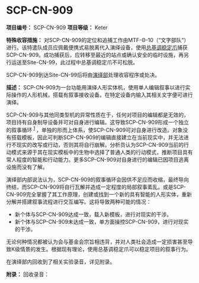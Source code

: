 # SCP-CN-909


**项目编号：** SCP-CN-909
**项目等级：** Keter

**特殊收容措施：** 对SCP-CN-909的定位和追捕工作由MTF-Θ-10（“文字部队”）进行。该特遣队成员应佩戴便携式易脱离代入演绎设备，使用[总基调稳定爪](//scp-wiki-cn.wikidot.comhttp://scp-wiki-cn.wikidot.com/scp-cn-980)捕获SCP-CN-909。成功捕获后，应转移至最近的站点或确认安全的临时设施，再另行运送至Site-CN-99，此过程中总基调稳定爪不可松脱。

SCP-CN-909到达Site-CN-99后将由[演绎部](//scp-wiki-cn.wikidot.comhttp://scp-wiki-cn.wikidot.com/deduction-department)处理收容程序或处决。

**描述：** SCP-CN-909为一台功能用演绎人形实体机，使用单人编辑叙事以进行实际操作的人形机械，搭载有叙事接收设备。在特定设备内输入其相关文字便可进行演绎。

SCP-CN-909与其他同类型机的异常性质在于，任何对项目的编辑都是无效的，项目持有自身制导设备并可对自身进行编辑。这导致SCP-CN-909形成一个独立的叙事循环<sup class='footnoteref'>
 <a shape='rect' class='footnoteref' id='footnoteref-1' href='javascript:;' onclick='WIKIDOT.page.utils.scrollToReference(&apos;footnote-1&apos;)'>1</a>
</sup>，单独的形而上体系，使SCP-CN-909可对自身进行改造。对象没有搭载模板，因此可判断SCP-CN-909的编辑直接建立在当前现实中，并无法进行不现实的改写或行动，否则其将自行崩解。分析员认为SCP-CN-909当前的行动模式来源于其在现实模板中的生物中选择了普通人类的行动模式，推断项目具有常人程度的智能和行动能力。更多SCP-CN-909对自身进行的编辑已因项目逃离设施而没有了解。

演绎部内部说法认为，SCP-CN-909的叙事循环会因供不足应而收缩，最终导向终结，而SCP-CN-909将自行瓦解并造成一定程度的局部叙事紊乱。或是SCP-CN-909完全掌握了其工作原理，创建或找到一个新的具有智能的人形实体，重新分解并搭建叙事流程进行交互编写。这将导致两种可能的情况：

- 新个体与SCP-CN-909达成一致，载入新模板，进行对现实的干涉。
- 新个体与SCP-CN-909未达成一致，单方面操控SCP-CN-909，进行对现实的干涉。

无论何种情况都被认为会与基金会宗旨相违背，并对人类社会造成一定损害甚至导致K级情景的发生。根据现有理论，使用总基调稳定爪可以稳定项目的叙事行为。

在演绎部内回收到了相关实验录音，详见附录。

**附录：** 回收录音：







